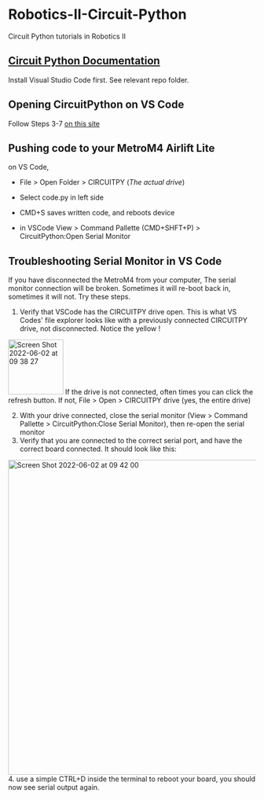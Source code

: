 # Robotics-II-Circuit-Python
 Circuit Python tutorials in Robotics II

## [Circuit Python Documentation](https://docs.circuitpython.org/en/latest/README.html#documentation)

Install Visual Studio Code first. See relevant repo folder. 

## Opening CircuitPython on VS Code
Follow Steps 3-7 [on this site](https://sites.google.com/view/circuitpython/development-environments/visual-studio-code-setup)

## Pushing code to your MetroM4 Airlift Lite
on VS Code, 
- File > Open Folder > CIRCUITPY (*The actual drive*)
- Select code.py in left side

- CMD+S saves written code, and reboots device
- in VSCode View > Command Pallette (CMD+SHFT+P) > CircuitPython:Open Serial Monitor

## Troubleshooting Serial Monitor in VS Code
If you have disconnected the MetroM4 from your computer, The serial monitor connection will be broken. Sometimes it will re-boot back in, sometimes it will not. Try these steps.

1. Verify that VSCode has the CIRCUITPY drive open. This is what VS Codes' file explorer looks like with a previously connected CIRCUITPY drive, not disconnected. Notice the yellow !
 <img width="112" alt="Screen Shot 2022-06-02 at 09 38 27" src="https://user-images.githubusercontent.com/101632496/171578793-3645ea55-4d46-4b58-8b7e-b1ee624d91bd.png">
If the drive is not connected, often times you can click the refresh button. If not,  File > Open > CIRCUITPY drive (yes, the entire drive)

2. With your drive connected, close the serial monitor (View > Command Pallette > CircuitPython:Close Serial Monitor), then re-open the serial monitor
3. Verify that you are connected to the correct serial port, and have the correct board connected. It should look like this:
<img width="641" alt="Screen Shot 2022-06-02 at 09 42 00" src="https://user-images.githubusercontent.com/101632496/171579767-00a5bd26-56d3-4a39-be30-6a74d30e5517.png">
4. use a simple CTRL+D inside the terminal to reboot your board, you should now see serial output again. 
